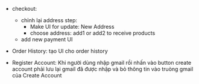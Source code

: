 -   checkout:

    -   chỉnh lại address step:
        -   Make UI for update: New Address
        -   choose address: add1 or add2 to receive products
    -   add new payment UI

-   Order History: tạo UI cho order history
-   Register Account: Khi người dùng nhập gmail rồi nhấn vào button create account phải lưu lại gmail đã được nhập và bỏ thông tin vào truòng gmail của Create Account
